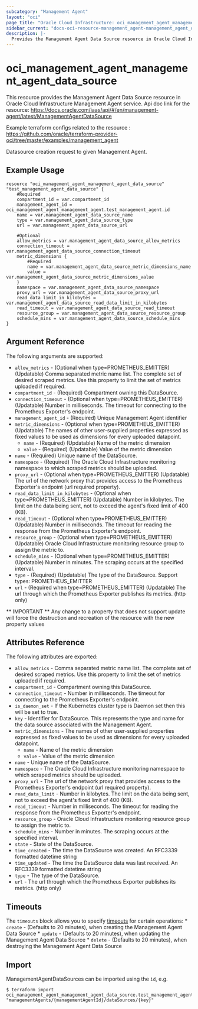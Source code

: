 ```yaml
---
subcategory: "Management Agent"
layout: "oci"
page_title: "Oracle Cloud Infrastructure: oci_management_agent_management_agent_data_source"
sidebar_current: "docs-oci-resource-management_agent-management_agent_data_source"
description: |-
  Provides the Management Agent Data Source resource in Oracle Cloud Infrastructure Management Agent service
---
```


# oci_management_agent_management_agent_data_source
This resource provides the Management Agent Data Source resource in Oracle Cloud Infrastructure Management Agent service.
Api doc link for the resource: https://docs.oracle.com/iaas/api/#/en/management-agent/latest/ManagementAgentDataSource

Example terraform configs related to the resource : https://github.com/oracle/terraform-provider-oci/tree/master/examples/management_agent

Datasource creation request to given Management Agent.


## Example Usage

```hcl
resource "oci_management_agent_management_agent_data_source" "test_management_agent_data_source" {
	#Required
	compartment_id = var.compartment_id
	management_agent_id = oci_management_agent_management_agent.test_management_agent.id
	name = var.management_agent_data_source_name
	type = var.management_agent_data_source_type
	url = var.management_agent_data_source_url

	#Optional
	allow_metrics = var.management_agent_data_source_allow_metrics
	connection_timeout = var.management_agent_data_source_connection_timeout
	metric_dimensions {
		#Required
		name = var.management_agent_data_source_metric_dimensions_name
		value = var.management_agent_data_source_metric_dimensions_value
	}
	namespace = var.management_agent_data_source_namespace
	proxy_url = var.management_agent_data_source_proxy_url
	read_data_limit_in_kilobytes = var.management_agent_data_source_read_data_limit_in_kilobytes
	read_timeout = var.management_agent_data_source_read_timeout
	resource_group = var.management_agent_data_source_resource_group
	schedule_mins = var.management_agent_data_source_schedule_mins
}
```

## Argument Reference

The following arguments are supported:

* `allow_metrics` - (Optional when type=PROMETHEUS_EMITTER) (Updatable) Comma separated metric name list. The complete set of desired scraped metrics. Use this property to limit the set of metrics uploaded if required.
* `compartment_id` - (Required) Compartment owning this DataSource.
* `connection_timeout` - (Optional when type=PROMETHEUS_EMITTER) (Updatable) Number in milliseconds. The timeout for connecting to the Prometheus Exporter's endpoint.
* `management_agent_id` - (Required) Unique Management Agent identifier
* `metric_dimensions` - (Optional when type=PROMETHEUS_EMITTER) (Updatable) The names of other user-supplied properties expressed as fixed values to be used as dimensions for every uploaded datapoint.
	* `name` - (Required) (Updatable) Name of the metric dimension
	* `value` - (Required) (Updatable) Value of the metric dimension
* `name` - (Required) Unique name of the DataSource.
* `namespace` - (Required) The Oracle Cloud Infrastructure monitoring namespace to which scraped metrics should be uploaded.
* `proxy_url` - (Optional when type=PROMETHEUS_EMITTER) (Updatable) The url of the network proxy that provides access to the Prometheus Exporter's endpoint (url required property).
* `read_data_limit_in_kilobytes` - (Optional when type=PROMETHEUS_EMITTER) (Updatable) Number in kilobytes. The limit on the data being sent, not to exceed the agent's fixed limit of 400 (KB).
* `read_timeout` - (Optional when type=PROMETHEUS_EMITTER) (Updatable) Number in milliseconds. The timeout for reading the response from the Prometheus Exporter's endpoint.
* `resource_group` - (Optional when type=PROMETHEUS_EMITTER) (Updatable) Oracle Cloud Infrastructure monitoring resource group to assign the metric to.
* `schedule_mins` - (Optional when type=PROMETHEUS_EMITTER) (Updatable) Number in minutes. The scraping occurs at the specified interval.
* `type` - (Required) (Updatable) The type of the DataSource. Support types: PROMETHEUS_EMITTER
* `url` - (Required when type=PROMETHEUS_EMITTER) (Updatable) The url through which the Prometheus Exporter publishes its metrics. (http only)


** IMPORTANT **
Any change to a property that does not support update will force the destruction and recreation of the resource with the new property values

## Attributes Reference

The following attributes are exported:

* `allow_metrics` - Comma separated metric name list. The complete set of desired scraped metrics. Use this property to limit the set of metrics uploaded if required.
* `compartment_id` - Compartment owning this DataSource.
* `connection_timeout` - Number in milliseconds. The timeout for connecting to the Prometheus Exporter's endpoint.
* `is_daemon_set` - If the Kubernetes cluster type is Daemon set then this will be set to true.
* `key` - Identifier for DataSource. This represents the type and name for the data source associated with the Management Agent.
* `metric_dimensions` - The names of other user-supplied properties expressed as fixed values to be used as dimensions for every uploaded datapoint.
	* `name` - Name of the metric dimension
	* `value` - Value of the metric dimension
* `name` - Unique name of the DataSource.
* `namespace` - The Oracle Cloud Infrastructure monitoring namespace to which scraped metrics should be uploaded.
* `proxy_url` - The url of the network proxy that provides access to the Prometheus Exporter's endpoint (url required property).
* `read_data_limit` - Number in kilobytes. The limit on the data being sent, not to exceed the agent's fixed limit of 400 (KB).
* `read_timeout` - Number in milliseconds. The timeout for reading the response from the Prometheus Exporter's endpoint.
* `resource_group` - Oracle Cloud Infrastructure monitoring resource group to assign the metric to.
* `schedule_mins` - Number in minutes. The scraping occurs at the specified interval.
* `state` - State of the DataSource.
* `time_created` - The time the DataSource was created. An RFC3339 formatted datetime string
* `time_updated` - The time the DataSource data was last received. An RFC3339 formatted datetime string
* `type` - The type of the DataSource. 
* `url` - The url through which the Prometheus Exporter publishes its metrics. (http only)

## Timeouts

The `timeouts` block allows you to specify [timeouts](https://registry.terraform.io/providers/oracle/oci/latest/docs/guides/changing_timeouts) for certain operations:
	* `create` - (Defaults to 20 minutes), when creating the Management Agent Data Source
	* `update` - (Defaults to 20 minutes), when updating the Management Agent Data Source
	* `delete` - (Defaults to 20 minutes), when destroying the Management Agent Data Source


## Import

ManagementAgentDataSources can be imported using the `id`, e.g.

```
$ terraform import oci_management_agent_management_agent_data_source.test_management_agent_data_source "managementAgents/{managementAgentId}/dataSources/{key}" 
```

